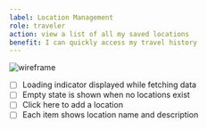 ```yaml
---
label: Location Management
role: traveler
action: view a list of all my saved locations
benefit: I can quickly access my travel history
---
```


![wireframe](https://i.imgur.com/kwRxiij.png)

- [ ] Loading indicator displayed while fetching data
- [ ] Empty state is shown when no locations exist
- [ ] Click here to add a location
- [ ] Each item shows location name and description

